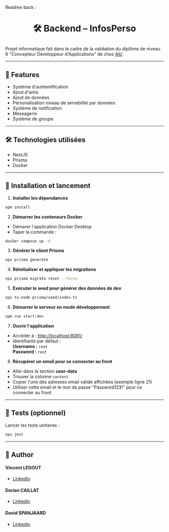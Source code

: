 Readme back : 
# <p align="center">🛠️ Backend – InfosPerso </p>

Projet informatique fait dans le cadre de la validation du diplôme de niveau 6 "Concepteur Développeur d'Applications" de chez [Alt/](https://www.alt.bzh/).

---


## 🧐 Features    

- Système d'auhtentification
- Ajout d'amis
- Ajout de données
- Personalisation niveau de sensibilité par données
- Système de notification
- Messagerie
- Système de groupe

---

## 🛠️ Technologies utilisées

- NestJS  
- Prisma  
- Docker  

---
        

## 🚀 Installation et lancement

1. **Installer les dépendances**
```bash
npm install
```

2. **Démarrer les conteneurs Docker**

- Démarer l'application Docker Desktop
- Taper la commande :
```bash
docker compose up -d
```

3. **Générer le client Prisma**
```bash
npx prisma generate
```

4. **Réinitialiser et appliquer les migrations**
```bash
npx prisma migrate reset --force
```

5. **Exécuter le seed pour générer des données de dev**
```bash
npx ts-node prisma/seed/index.ts
```

6. **Démarrer le serveur en mode développement**
```bash
npm run start:dev
```

7. **Ouvrir l'application**
- Accéder à : [http://localhost:8081/](http://localhost:8081/)
- Identifiants par défaut :  
  **Username :** `root`  
  **Password :** `root`

8. **Récupérer un email pour se connecter au front**
- Aller dans la section **user-data**
- Trouver la colonne `content`
- Copier l'une des adresses email valide affichées (exemple ligne 21)
- Utiliser cette email et le mot de passe "Password123!" pour ce connecter au front

---

## 🧪 Tests (optionnel)
Lancer les tests unitaires :
```bash
npx jest
```


---


## 🙇 Author
#### Vincent LEGOUT
- [Linkedin](https://www.linkedin.com/in/vincent-legout-7a902b211/)
#### Dorian CAILLAT
- [Linkedin](https://www.linkedin.com/in/dorian-caillat-658723310/)
#### David SPANJAARD
- [Linkedin](https://www.linkedin.com/in/david-spanjaard-383246b0/)

